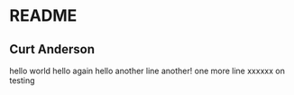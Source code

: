 # README
## Curt Anderson

hello world
hello again
hello
another line
another!
one more line
xxxxxx
on testing

